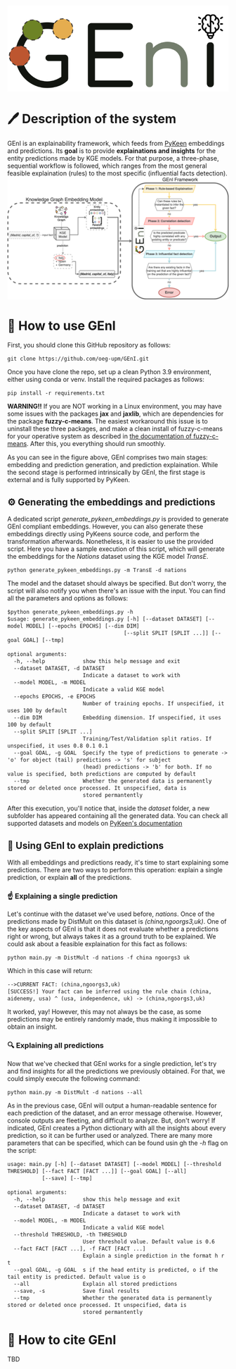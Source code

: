 
![Geni Logo](https://github.com/oeg-upm/GEnI/blob/main/figs/GEnI%20logo%20background.png)

# 🖊 Description of the system 
GEnI is an explainability framework, which feeds from [PyKeen](https://github.com/pykeen/pykeen) embeddings and predictions. Its **goal** is to provide **explainations and insights** for the entity predictions made by KGE models. For that purpose, a three-phase, sequential workflow is followed, which ranges from the most general feasible explaination (rules) to the most specific (influential facts detection). 
![Overview of the GEnI workflow](https://github.com/oeg-upm/GEnI/blob/main/figs/overview.png)
# 🤔 How to use GEnI
First, you should clone this GitHub repository as follows:

    git clone https://github.com/oeg-upm/GEnI.git
    
Once you have clone the repo, set up a clean Python 3.9 environment, either using conda or venv. Install the required packages as follows:

    pip install -r requirements.txt

**WARNING‼️** If you are NOT working in a Linux environment, you may have some issues with the packages **jax** and **jaxlib**, which are dependencies for the package **fuzzy-c-means**. The easiest workaround this issue is to uninstall these three packages, and make a clean install of fuzzy-c-means for your operative system as described in [the documentation of fuzzy-c-means](https://pypi.org/project/fuzzy-c-means/). After this, you everything should run smoothly.

As you can see in the figure above, GEnI comprises two main stages: embedding and prediction generation, and prediction explaination. While the second stage is performed intrinsically by GEnI, the first stage is external and is fully supported by PyKeen. 

## ⚙️ Generating the embeddings and predictions
A dedicated script *generate_pykeen_embeddings.py* is provided to generate GEnI compliant embeddings. However, you can also generate these embeddings directly using PyKeens source code, and perform the transformation afterwards. Nonetheless, it is easier to use the provided script. Here you have a sample execution of this script, which will generate the embeddings for the *Nations* dataset using the KGE model *TransE*. 

    python generate_pykeen_embeddings.py -m TransE -d nations

The model and the dataset should always be specified. But don't worry, the script will also notify you when there's an issue with the input. You can find all the parameters and options as follows:

    $python generate_pykeen_embeddings.py -h
    $usage: generate_pykeen_embeddings.py [-h] [--dataset DATASET] [--model MODEL] [--epochs EPOCHS] [--dim DIM]
                                         [--split SPLIT [SPLIT ...]] [--goal GOAL] [--tmp]
    
    optional arguments:
      -h, --help            show this help message and exit
      --dataset DATASET, -d DATASET
                            Indicate a dataset to work with
      --model MODEL, -m MODEL
                            Indicate a valid KGE model
      --epochs EPOCHS, -e EPOCHS
                            Number of training epochs. If unspecified, it uses 100 by default
      --dim DIM             Embedding dimension. If unspecified, it uses 100 by default
      --split SPLIT [SPLIT ...]
                            Training/Test/Validation split ratios. If unspecified, it uses 0.8 0.1 0.1
      --goal GOAL, -g GOAL  Specify the type of predictions to generate -> 'o' for object (tail) predictions -> 's' for subject
                            (head) predictions -> 'b' for both. If no value is specified, both predictions are computed by default
      --tmp                 Whether the generated data is permanently stored or deleted once processed. It unspecified, data is
                            stored permantently

After this execution, you'll notice that, inside the *dataset* folder, a new subfolder has appeared containing all the generated data. You can check all supported datasets and models on [PyKeen's documentation](https://pykeen.readthedocs.io/en/stable/)

## 💬 Using GEnI to explain predictions
With all embeddings and predictions ready, it's time to start explaining some predictions. There are two ways to perform this operation: explain a single prediction, or explain **all** of the predictions. 

### ☝️ Explaining a single prediction
Let's continue with the dataset we've used before, *nations*. Once of the predictions made by DistMult on this dataset is *(china,ngoorgs3,uk)*. One of the key aspects of GEnI is that it does not evaluate whether a predictions right or wrong, but always takes it as a ground truth to be explained. We could ask about a feasible explaination for this fact as follows:

    python main.py -m DistMult -d nations -f china ngoorgs3 uk
Which in this case will return:

    -->CURRENT FACT: (china,ngoorgs3,uk)
    [SUCCESS!] Your fact can be inferred using the rule chain (china, aidenemy, usa) ^ (usa, independence, uk) -> (china,ngoorgs3,uk)

It worked, yay! However, this may not always be the case, as some predictions may be entirely randomly made, thus making it impossible to obtain an insight.

### 🔍 Explaining all predictions
Now that we've checked that GEnI works for a single prediction, let's try and find insights for all the predictions we previously obtained. For that, we could simply execute the following command:

    python main.py -m DistMult -d nations --all

As in the previous case, GEnI will output a human-readable sentence for each prediction of the dataset, and an error message otherwise. However, console outputs are fleeting, and difficult to analyze. But, don't worry! If indicated, GEnI creates a Python dictionary with all the insights about every prediction, so it can be further used or analyzed. There are many more parameters that can be specified, which can be found usin gh the *-h* flag on the script:

    usage: main.py [-h] [--dataset DATASET] [--model MODEL] [--threshold THRESHOLD] [--fact FACT [FACT ...]] [--goal GOAL] [--all]
               [--save] [--tmp]

    optional arguments:
      -h, --help            show this help message and exit
      --dataset DATASET, -d DATASET
                            Indicate a dataset to work with
      --model MODEL, -m MODEL
                            Indicate a valid KGE model
      --threshold THRESHOLD, -th THRESHOLD
                            User threshold value. Default value is 0.6
      --fact FACT [FACT ...], -f FACT [FACT ...]
                            Explain a single prediction in the format h r t
      --goal GOAL, -g GOAL  s if the head entity is predicted, o if the tail entity is predicted. Default value is o
      --all                 Explain all stored predictions
      --save, -s            Save final results
      --tmp                 Whether the generated data is permanently stored or deleted once processed. It unspecified, data is
                            stored permantently

# 📄 How to cite GEnI
TBD 
